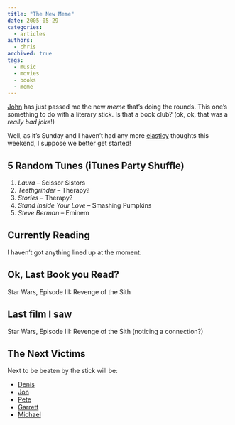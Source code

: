 ```yaml
---
title: "The New Meme"
date: 2005-05-29
categories:
  - articles
authors:
  - chris
archived: true
tags:
  - music
  - movies
  - books
  - meme
---
```


[John](https://web.archive.org/web/20060422031025/http://www.joshuaink.com/) has just passed me the new _meme_ that’s doing the rounds. This one’s something to do with a literary stick. Is that a book club? (ok, ok, that was a _really bad joke_!)

Well, as it’s Sunday and I haven’t had any more [elasticy](/blog/about-elastic-layouts/) thoughts this weekend, I suppose we better get started!

## 5 Random Tunes (iTunes Party Shuffle)

1. _Laura_ – Scissor Sistors
2. _Teethgrinder_ – Therapy?
3. _Stories_ – Therapy?
4. _Stand Inside Your Love_ – Smashing Pumpkins
5. _Steve Berman_ – Eminem

## Currently Reading

I haven’t got anything lined up at the moment.

## Ok, Last Book you Read?

Star Wars, Episode III: Revenge of the Sith

## Last film I saw

Star Wars, Episode III: Revenge of the Sith (noticing a connection?)

## The Next Victims

Next to be beaten by the stick will be:

- [Denis](http://www.38one.com/)
- [Jon](http://www.hicksdesign.co.uk/)
- [Pete](http://www.pixelicious.co.uk/)
- [Garrett](http://www.garrettdimon.com/)
- [Michael](http://binarybonsai.com/)
